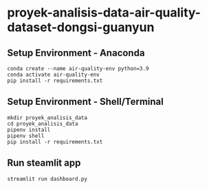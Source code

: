# proyek-analisis-data-air-quality-dataset-dongsi-guanyun

## Setup Environment - Anaconda

```
conda create --name air-quality-env python=3.9
conda activate air-quality-env
pip install -r requirements.txt
```

## Setup Environment - Shell/Terminal

```
mkdir proyek_analisis_data
cd proyek_analisis_data
pipenv install
pipenv shell
pip install -r requirements.txt
```

## Run steamlit app

```
streamlit run dashboard.py
```
